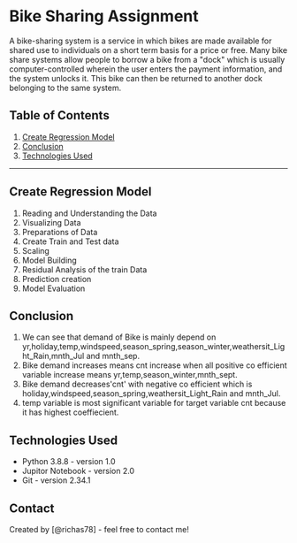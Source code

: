 # Bike Sharing Assignment


A bike-sharing system is a service in which bikes are made available for shared use to individuals on a short term basis for a price or free. Many bike share systems allow people to borrow a bike from a "dock" which is usually computer-controlled wherein the user enters the payment information, and the system unlocks it. This bike can then be returned to another dock belonging to the same system.

## Table of Contents
1. [Create Regression Model](#create-regression-model) 
2. [Conclusion](#conclusion)
3. [Technologies Used](#technologies-used)
------------------------------------------------------------------------
## Create Regression Model 
1. Reading and Understanding the Data
2. Visualizing Data 
3. Preparations of Data
4. Create Train and Test data
5. Scaling
6. Model Building
7. Residual Analysis of the train Data
8. Prediction creation
9. Model Evaluation

## Conclusion
1.  We can see that demand of Bike is mainly depend on yr,holiday,temp,windspeed,season_spring,season_winter,weathersit_Light_Rain,mnth_Jul and mnth_sep.
2. Bike demand increases means cnt increase when all positive co efficient variable increase means yr,temp,season_winter,mnth_sept.
3. Bike demand decreases'cnt' with negative co efficient which is holiday,windspeed,season_spring,weathersit_Light_Rain and mnth_Jul.
4. temp variable is most significant variable for target variable cnt because it has highest coeffiecient.



## Technologies Used
- Python 3.8.8 - version 1.0
- Jupitor Notebook  - version 2.0
- Git  - version 2.34.1



## Contact
Created by [@richas78] - feel free to contact me!


